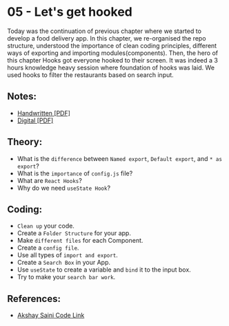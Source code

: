 # 05 - Let's get hooked

Today was the continuation of previous chapter where we started to develop a food delivery app. In this chapter, we re-organised the repo structure, understood the importance of clean coding principles, different ways of exporting and importing modules(components). Then, the hero of this chapter Hooks got everyone hooked to their screen. It was indeed a 3 hours knowledge heavy session where foundation of hooks was laid. We used hooks to filter the restaurants based on search input.

## Notes:

- [Handwritten [PDF]](https://github.com/deltanode/react-playground/blob/main/00-React-Notes/Chapter%2005%20-%20Let's%20get%20Hooked!%20-%20HandWritten%20Notes.pdf)
- [Digital [PDF]](https://github.com/deltanode/react-playground/blob/main/00-React-Notes/Chapter%2005%20-%20Let's%20get%20Hooked!%20-%20Digital%20Notes.pdf)

## Theory:

- What is the `difference` between `Named export`, `Default export`, and `* as export`?
- What is the `importance` of `config.js` file?
- What are `React Hooks`?
- Why do we need `useState Hook`?

## Coding:

- `Clean up` your code.
- Create a `Folder Structure` for your app.
- Make `different files` for each Component.
- Create a `config file`.
- Use all types of `import and export`.
- Create a `Search Box` in your App.
- Use `useState` to create a variable and `bind` it to the input box.
- Try to make your `search bar work`.

## References:

- [Akshay Saini Code Link](https://bitbucket.org/namastedev/namaste-react-live/src/master/)
